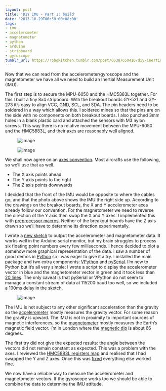 ```yaml
---
layout: post
title: 'DIY IMU - Part 1: build'
date: '2013-10-29T00:50:00+08:00'
tags:
- imu
- accelerometer
- magnetometer
- python
- arduino
- stripboard
- gyroscope
tumblr_url: https://robokitchen.tumblr.com/post/65387650416/diy-inertial-measurement-unit
---
```

Now that we can read from the accelerometer/gyroscope and the magnetometer we have all we need to build an Inertial Measurement Unit (IMU).

The first step is to secure the MPU-6050 and the HMC5883L together. For this I built a tiny 8x4 stripboard. With the breakout boards GY-521 and GY-273 it’s easy to align VCC, GND, SCL, and SDA. The pin headers need to be soldered in a way which allows this. I soldered mines so that the pins are on the side with no components on both breakout boards. I also punched 3mm holes in a blank plastic card and attached the sensors with M3 nylon screws. This way there is no relative movement between the MPU-6050 and the HMC5883L, and their axes are reasonably well aligned.

<figure data-orig-height="222" data-orig-width="280"><img alt="image" src="https://64.media.tumblr.com/4068e4e9ce2def8328cd8d6e32bb265f/d452b2cfbe3bfdf6-ee/s540x810/d3147d149b34c1fee16073c49f83fe12b2085671.jpg" data-orig-height="222" data-orig-width="280"></figure>

<figure class="tmblr-full" data-orig-height="300" data-orig-width="400"><img alt="image" src="https://64.media.tumblr.com/0e4bf73cff64ab5492205508bfdd2104/d452b2cfbe3bfdf6-a6/s540x810/30aa8ad53793500b8589e67ab3190bdd050ca8ce.jpg" data-orig-height="300" data-orig-width="400"></figure>

We shall now agree on an [axes convention](http://en.wikipedia.org/wiki/Axes_conventions). Most aircrafts use the following, so we’ll use that as well.

- The X axis points ahead
- The Y axis points to the right
- The Z axis points downwards

I decided that the front of the IMU would be opposite to where the cables go, and that the photo above shows the IMU the right side up. According to the drawings on the breakout boards, the X and Y accelerometer axes already follow our convention. For the magnetometer we need to reverse the direction of the Y axis then swap the X and Y axes. I implemented this with [preprocessor macros](https://github.com/marcv81/robokitchen/blob/322f3bd33da00e50fe8f5c1d2fc6bed426e20a90/libraries/IMU/IMU.h). Neither of the breakout boards have the Z axis drawn so we’ll have to determine its direction experimentally.

I wrote a&nbsp;[new sketch](https://github.com/marcv81/robokitchen/blob/322f3bd33da00e50fe8f5c1d2fc6bed426e20a90/sketches/RawIMUTest/RawIMUTest.ino) to output the accelerometer and magnetometer data. It works well in the Arduino serial monitor, but my brain struggles to process six floating point numbers every few milliseconds. I hence decided to plot a somehow more graphical representation of the data. I saw a number of good demos in [Python](http://www.python.org/) so I was eager to give it a try. I installed the main package and two extra components: [VPython](http://www.vpython.org/) and [pySerial](http://pyserial.sourceforge.net/). I’m new to Python but it’s all very simple: I wrote a script to display the accelerometer vector in blue and the magnetometer vector in green and it took less than [20 lines](https://github.com/marcv81/robokitchen/blob/322f3bd33da00e50fe8f5c1d2fc6bed426e20a90/python/RawIMUTest/RawIMUTest.py). The only caveat is that pySerial or VPython do not seem to manage a constant stream of data at 115200 baud too well, so we included a 100ms delay in the sketch.

<figure class="tmblr-full" data-orig-height="451" data-orig-width="430"><img alt="image" src="https://64.media.tumblr.com/92d32bb4e8520e98fed15e0019f1269c/d452b2cfbe3bfdf6-a1/s540x810/5fe3984e40999610f77eab9724144547017b9406.jpg" data-orig-height="451" data-orig-width="430"></figure>

The IMU is not subject to any other significant acceleration than the gravity so the [accelerometer](http://en.wikipedia.org/wiki/Accelerometer) mostly measures the gravity vector. For some reason the gravity is upward. The IMU is not in proximity to important sources of magnetic interferences, so the [magnetometer](http://en.wikipedia.org/wiki/Magnetometer) mostly measures the Earth’s magnetic field vector. I’m in London where the [magnetic dip](http://www.geomag.bgs.ac.uk/data_service/models_compass/wmm_calc.html) is about 66 degrees.

The first try did not give the expected results: the angle between the vectors did not remain constant as expected. This was a problem with the axes. I reviewed the [HMC5883L registers map](http://www51.honeywell.com/aero/common/documents/myaerospacecatalog-documents/Defense_Brochures-documents/HMC5883L_3-Axis_Digital_Compass_IC.pdf) and realised that I had swapped the Y and Z axes. Once this was [fixed](https://github.com/marcv81/robokitchen/commit/ad3171cef16887ff457030b971b38fec3f5d2374) everything else worked fine.

We now have a reliable way to measure the accelerometer and magnetometer vectors. If the gyroscope works too we should be able to combine the data to determine the IMU attitude.

